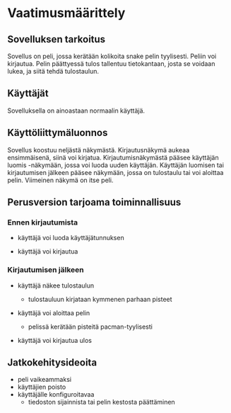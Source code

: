 # Vaatimusmäärittely

## Sovelluksen tarkoitus

Sovellus on peli, jossa kerätään kolikoita snake pelin tyylisesti. Peliin voi kirjautua. Pelin päättyessä tulos tallentuu tietokantaan, josta se voidaan lukea, ja siitä tehdä tulostaulun.

## Käyttäjät

Sovelluksella on ainoastaan normaalin käyttäjä.

## Käyttöliittymäluonnos

Sovellus koostuu neljästä näkymästä. Kirjautusnäkymä aukeaa ensimmäisenä, siinä voi kirjatua. Kirjautumisnäkymästä pääsee käyttäjän luomis -näkymään, jossa voi luoda uuden käyttäjän. Käyttäjän luomisen tai kirjautumisen jälkeen pääsee näkymään, jossa on tulostaulu tai voi aloittaa pelin. Viimeinen näkymä on itse peli.

## Perusversion tarjoama toiminnallisuus

### Ennen kirjautumista

- käyttäjä voi luoda käyttäjätunnuksen

- käyttäjä voi kirjautua

### Kirjautumisen jälkeen

- käyttäjä näkee tulostaulun  
  - tulostauluun kirjataan kymmenen parhaan pisteet

- käyttäjä voi aloittaa pelin
  - pelissä kerätään pisteitä pacman-tyylisesti

- käyttäjä voi kirjautua ulos

## Jatkokehitysideoita

- peli vaikeammaksi
- käyttäjien poisto
- käyttäjälle konfiguroitavaa
  - tiedoston sijainnista tai pelin kestosta päättäminen
